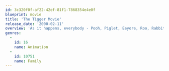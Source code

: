 ```yaml
---
id: 3c320f0f-af22-42ef-81f1-7868354e4e0f
blueprint: movie
title: 'The Tigger Movie'
release_date: '2000-02-11'
overview: 'As it happens, everybody - Pooh, Piglet, Eeyore, Roo, Rabbit, Owl - is busy preparing a suitable winter home for Eeyore. When everything they do seems to get undone by Tigger''s exuberant bouncing, Rabbit suggest Tigger go outside and find other tiggers to bounce with - a notion Tigger finds ridiculous because, after all, he''s "the onliest one" Or is he?'
genres:
  -
    id: 16
    name: Animation
  -
    id: 10751
    name: Family
---
```


